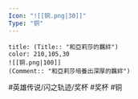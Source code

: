```yaml
---
Icon: "![[铜.png|30]]"
Type: "铜"
---
```

```ad-ed-sen-1-brozen
title: (Title:: "和亞莉莎的羈絆")
color: 210,105,30
![[铜.png|100]]
(Comment:: "和亞莉莎培養出深厚的羈絆")
```

#英雄传说/闪之轨迹/奖杯  #奖杯 #铜